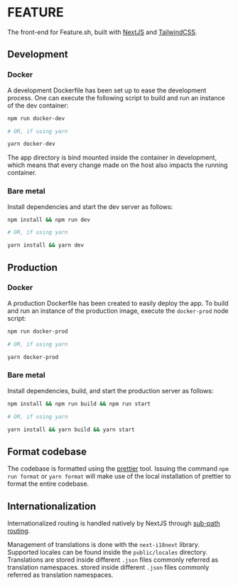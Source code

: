 # FEATURE

The front-end for Feature.sh, built with [NextJS](https://nextjs.org/) and [TailwindCSS](https://tailwindcss.com/).

## Development

### Docker

A development Dockerfile has been set up to ease the development process.
One can execute the following script to build and run an instance of the dev container:

```sh
npm run docker-dev

# OR, if using yarn

yarn docker-dev
```

The app directory is bind mounted inside the container in development, which means that every change
made on the host also impacts the running container.

### Bare metal

Install dependencies and start the dev server as follows:

```sh
npm install && npm run dev

# OR, if using yarn

yarn install && yarn dev
```

## Production

### Docker

A production Dockerfile has been created to easily deploy the app.
To build and run an instance of the production image, execute the `docker-prod` node script:

```sh
npm run docker-prod

# OR, if using yarn

yarn docker-prod
```

### Bare metal

Install dependencies, build, and start the production server as follows:

```sh
npm install && npm run build && npm run start

# OR, if using yarn

yarn install && yarn build && yarn start
```

## Format codebase

The codebase is formatted using the [prettier](https://prettier.io) tool.
Issuing the command `npm run format` or `yarn format` will make use of the local installation of prettier
to format the entire codebase.

## Internationalization

Internationalized routing is handled natively by NextJS through [sub-path routing](https://nextjs.org/docs/advanced-features/i18n-routing#sub-path-routing).

Management of translations is done with the `next-i18next` library. Supported locales can be found inside the `public/locales` directory. Translations are
stored inside different `.json` files commonly referred as translation namespaces.
stored inside different `.json` files commonly referred as translation namespaces.
